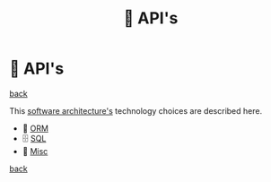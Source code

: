 ﻿---
title: "🎁 API's"
---

🎁 API's
========

[back](..)

This [software architecture's](../index.md) technology choices are described here.

- 📀 [ORM](orm.md)
- 🗄️ [SQL](sql.md)
- 🧱 [Misc](misc.md)

[back](..)
